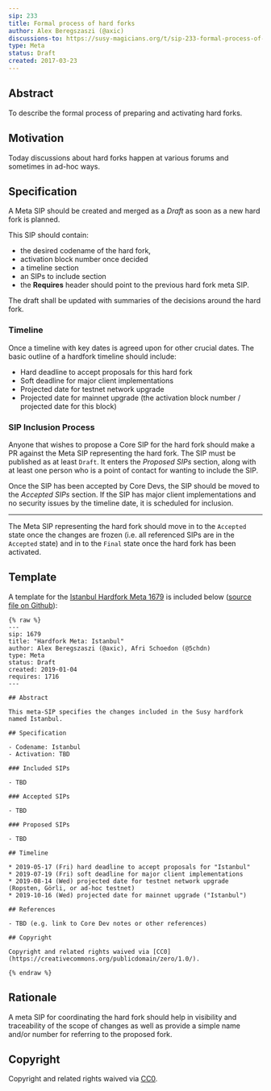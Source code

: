 ```yaml
---
sip: 233
title: Formal process of hard forks
author: Alex Beregszaszi (@axic)
discussions-to: https://susy-magicians.org/t/sip-233-formal-process-of-hard-forks/1387
type: Meta
status: Draft
created: 2017-03-23
---
```


## Abstract

To describe the formal process of preparing and activating hard forks.

## Motivation

Today discussions about hard forks happen at various forums and sometimes in ad-hoc ways.

## Specification

A Meta SIP should be created and merged as a *Draft* as soon as a new hard fork is planned.

This SIP should contain:
- the desired codename of the hard fork,
- activation block number once decided
- a timeline section
- an SIPs to include section
- the **Requires** header should point to the previous hard fork meta SIP.

The draft shall be updated with summaries of the decisions around the hard fork.

### Timeline

Once a timeline with key dates is agreed upon for other crucial dates. The basic outline of a hardfork timeline should include:
* Hard deadline to accept proposals for this hard fork
* Soft deadline for major client implementations
* Projected date for testnet network upgrade
* Projected date for mainnet upgrade (the activation block number / projected date for this block)

### SIP Inclusion Process

Anyone that wishes to propose a Core SIP for the hard fork should make a PR against the Meta SIP representing the hard fork. The SIP must be published as at least `Draft`. It enters the _Proposed SIPs_ section, along with at least one person who is a point of contact for wanting to include the SIP.

Once the SIP has been accepted by Core Devs, the SIP should be moved to the _Accepted SIPs_ section. If the SIP has major client implementations and no security issues by the timeline date, it is scheduled for inclusion.

---

The Meta SIP representing the hard fork should move in to the `Accepted` state once the changes are frozen (i.e. all referenced SIPs are in the `Accepted` state) and in to the `Final` state once the hard fork has been activated.

## Template

A template for the [Istanbul Hardfork Meta 1679](https://sips.superstring.ch/SIPS/sip-1679) is included below ([source file on Github](https://github.com/susytech/SIPs/blob/master/SIPS/sip-1679.md)):

```
{% raw %}
---
sip: 1679
title: "Hardfork Meta: Istanbul"
author: Alex Beregszaszi (@axic), Afri Schoedon (@5chdn)
type: Meta
status: Draft
created: 2019-01-04
requires: 1716
---

## Abstract

This meta-SIP specifies the changes included in the Susy hardfork named Istanbul.

## Specification

- Codename: Istanbul
- Activation: TBD

### Included SIPs

- TBD

### Accepted SIPs

- TBD

### Proposed SIPs

- TBD

## Timeline

* 2019-05-17 (Fri) hard deadline to accept proposals for "Istanbul"
* 2019-07-19 (Fri) soft deadline for major client implementations
* 2019-08-14 (Wed) projected date for testnet network upgrade (Ropsten, Görli, or ad-hoc testnet)
* 2019-10-16 (Wed) projected date for mainnet upgrade ("Istanbul")

## References

- TBD (e.g. link to Core Dev notes or other references)

## Copyright

Copyright and related rights waived via [CC0](https://creativecommons.org/publicdomain/zero/1.0/).

{% endraw %}
```

## Rationale

A meta SIP for coordinating the hard fork should help in visibility and traceability of the scope of changes as well as provide a simple name and/or number for referring to the proposed fork.

## Copyright

Copyright and related rights waived via [CC0](https://creativecommons.org/publicdomain/zero/1.0/).
